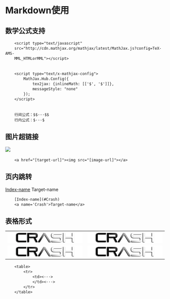 # Markdown使用

## 数学公式支持

		<script type="text/javascript" 									
		src="http://cdn.mathjax.org/mathjax/latest/MathJax.js?config=TeX-AMS-
		MML_HTMLorMML"></script>


	    <script type="text/x-mathjax-config">
	        MathJax.Hub.Config({
	            tex2jax: {inlineMath: [['$', '$']]},
	            messageStyle: "none"
	        });
	    </script>


		行间公式：$$···$$
		行内公式：$···$


## 图片超链接

<a href="https://crash-database.readthedocs.io/en/master/"><img src="https://img1.wenhairu.com/images/2020/10/11/CkiRP.png"></a>

		<a href="[target-url]"><img src="[image-url]"></a>

## 页内跳转

[Index-name](#Crash)
<a name='Crash'>Target-name</a>

		[Index-name](#Crash)
		<a name='Crash'>Target-name</a>

## 表格形式

<table>
    <tr>
        <td><img src='Crash logo special.png'>
        <td><img src='Crash logo special.png'>
        </td>
    <tr>
        <td><img src='Crash logo special.png'>
        <td><img src='Crash logo special.png'>
        </td>
    </tr>
</table>

		<table>
			<tr>
			    <td><···>
			    </td><···>
			</tr>
		</table>
